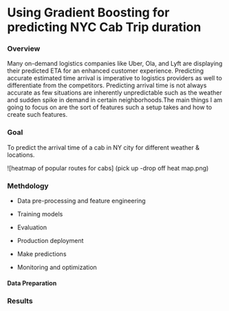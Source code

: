 # Using Gradient Boosting for predicting NYC Cab Trip duration
### Overview 
Many on-demand logistics companies like Uber, Ola, and Lyft are displaying their predicted ETA for an enhanced customer experience. Predicting accurate estimated time arrival is imperative to logistics providers as well to differentiate from the competitors. Predicting arrival time is not always accurate as few situations are inherently unpredictable such as the weather and sudden spike in demand in certain neighborhoods.The main things I am going to focus on are the sort of features such a setup takes and how to create such features. 


### Goal
To predict the arrival time of a cab in NY city for different weather & locations.

![heatmap of popular routes for cabs] (pick up -drop off heat map.png)

### Methdology
* Data pre-processing and feature engineering

* Training models

* Evaluation

* Production deployment

* Make predictions

* Monitoring and optimization

#### Data Preparation

### Results

